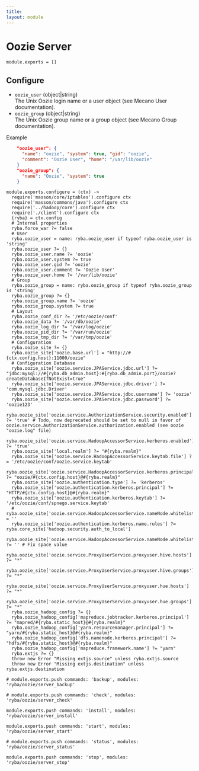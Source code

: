 ```yaml
---
title: 
layout: module
---
```


# Oozie Server

    module.exports = []

## Configure

*   `oozie_user` (object|string)   
    The Unix Oozie login name or a user object (see Mecano User documentation).   
*   `oozie_group` (object|string)   
    The Unix Oozie group name or a group object (see Mecano Group documentation).   

Example

```json
    "oozie_user": {
      "name": "oozie", "system": true, "gid": "oozie",
      "comment": "Oozie User", "home": "/var/lib/oozie"
    }
    "oozie_group": {
      "name": "Oozie", "system": true
    }
```

    module.exports.configure = (ctx) ->
      require('masson/core/iptables').configure ctx
      require('masson/commons/java').configure ctx
      require('../hadoop/core').configure ctx
      require('./client').configure ctx
      {ryba} = ctx.config
      # Internal properties
      ryba.force_war ?= false
      # User
      ryba.oozie_user = name: ryba.oozie_user if typeof ryba.oozie_user is 'string'
      ryba.oozie_user ?= {}
      ryba.oozie_user.name ?= 'oozie'
      ryba.oozie_user.system ?= true
      ryba.oozie_user.gid ?= 'oozie'
      ryba.oozie_user.comment ?= 'Oozie User'
      ryba.oozie_user.home ?= '/var/lib/oozie'
      # Group
      ryba.oozie_group = name: ryba.oozie_group if typeof ryba.oozie_group is 'string'
      ryba.oozie_group ?= {}
      ryba.oozie_group.name ?= 'oozie'
      ryba.oozie_group.system ?= true
      # Layout
      ryba.oozie_conf_dir ?= '/etc/oozie/conf'
      ryba.oozie_data ?= '/var/db/oozie'
      ryba.oozie_log_dir ?= '/var/log/oozie'
      ryba.oozie_pid_dir ?= '/var/run/oozie'
      ryba.oozie_tmp_dir ?= '/var/tmp/oozie'
      # Configuration
      ryba.oozie_site ?= {}
      ryba.oozie_site['oozie.base.url'] = "http://#{ctx.config.host}:11000/oozie"
      # Configuration Database
      ryba.oozie_site['oozie.service.JPAService.jdbc.url'] ?= "jdbc:mysql://#{ryba.db_admin.host}:#{ryba.db_admin.port}/oozie?createDatabaseIfNotExist=true"
      ryba.oozie_site['oozie.service.JPAService.jdbc.driver'] ?= 'com.mysql.jdbc.Driver'
      ryba.oozie_site['oozie.service.JPAService.jdbc.username'] ?= 'oozie'
      ryba.oozie_site['oozie.service.JPAService.jdbc.password'] ?= 'oozie123'
      ryba.oozie_site['oozie.service.AuthorizationService.security.enabled'] ?= 'true' # Todo, now deprecated should be set to null in favor of oozie.service.AuthorizationService.authorization.enabled (see oozie "oozie.log" file)
      ryba.oozie_site['oozie.service.HadoopAccessorService.kerberos.enabled'] ?= 'true'
      ryba.oozie_site['local.realm'] ?= "#{ryba.realm}"
      ryba.oozie_site['oozie.service.HadoopAccessorService.keytab.file'] ?= '/etc/oozie/conf/oozie.service.keytab'
      ryba.oozie_site['oozie.service.HadoopAccessorService.kerberos.principal'] ?= "oozie/#{ctx.config.host}@#{ryba.realm}"
      ryba.oozie_site['oozie.authentication.type'] ?= 'kerberos'
      ryba.oozie_site['oozie.authentication.kerberos.principal'] ?= "HTTP/#{ctx.config.host}@#{ryba.realm}"
      ryba.oozie_site['oozie.authentication.kerberos.keytab'] ?= '/etc/oozie/conf/spnego.service.keytab'
      # ryba.oozie_site['oozie.service.HadoopAccessorService.nameNode.whitelist'] = ''
      ryba.oozie_site['oozie.authentication.kerberos.name.rules'] ?= ryba.core_site['hadoop.security.auth_to_local']
      ryba.oozie_site['oozie.service.HadoopAccessorService.nameNode.whitelist'] ?= '' # Fix space value
      ryba.oozie_site['oozie.service.ProxyUserService.proxyuser.hive.hosts'] ?= "*"
      ryba.oozie_site['oozie.service.ProxyUserService.proxyuser.hive.groups'] ?= "*"
      ryba.oozie_site['oozie.service.ProxyUserService.proxyuser.hue.hosts'] ?= "*"
      ryba.oozie_site['oozie.service.ProxyUserService.proxyuser.hue.groups'] ?= "*"
      ryba.oozie_hadoop_config ?= {}
      ryba.oozie_hadoop_config['mapreduce.jobtracker.kerberos.principal'] ?= "mapred/#{ryba.static_host}@#{ryba.realm}"
      ryba.oozie_hadoop_config['yarn.resourcemanager.principal'] ?= "yarn/#{ryba.static_host}@#{ryba.realm}"
      ryba.oozie_hadoop_config['dfs.namenode.kerberos.principal'] ?= "hdfs/#{ryba.static_host}@#{ryba.realm}"
      ryba.oozie_hadoop_config['mapreduce.framework.name'] ?= "yarn"
      ryba.extjs ?= {}
      throw new Error "Missing extjs.source" unless ryba.extjs.source
      throw new Error "Missing extjs.destination" unless ryba.extjs.destination

    # module.exports.push commands: 'backup', modules: 'ryba/oozie/server_backup'

    # module.exports.push commands: 'check', modules: 'ryba/oozie/server_check'

    module.exports.push commands: 'install', modules: 'ryba/oozie/server_install'

    module.exports.push commands: 'start', modules: 'ryba/oozie/server_start'

    # module.exports.push commands: 'status', modules: 'ryba/oozie/server_status'

    module.exports.push commands: 'stop', modules: 'ryba/oozie/server_stop'


